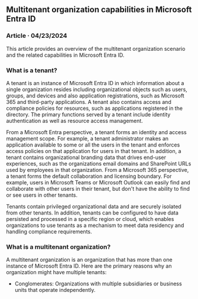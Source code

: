 ## Multitenant organization capabilities in Microsoft Entra ID

### Article · 04/23/2024

This article provides an overview of the multitenant organization scenario and the related capabilities in Microsoft Entra ID.

### What is a tenant?

A tenant is an instance of Microsoft Entra ID in which information about a single organization resides including organizational objects such as users, groups, and devices and also application registrations, such as Microsoft 365 and third-party applications. A tenant also contains access and compliance policies for resources, such as applications registered in the directory. The primary functions served by a tenant include identity authentication as well as resource access management.

From a Microsoft Entra perspective, a tenant forms an identity and access management scope. For example, a tenant administrator makes an application available to some or all the users in the tenant and enforces access policies on that application for users in that tenant. In addition, a tenant contains organizational branding data that drives end-user experiences, such as the organizations email domains and SharePoint URLs used by employees in that organization. From a Microsoft 365 perspective, a tenant forms the default collaboration and licensing boundary. For example, users in Microsoft Teams or Microsoft Outlook can easily find and collaborate with other users in their tenant, but don't have the ability to find or see users in other tenants.

Tenants contain privileged organizational data and are securely isolated from other tenants. In addition, tenants can be configured to have data persisted and processed in a specific region or cloud, which enables organizations to use tenants as a mechanism to meet data residency and handling compliance requirements.

### What is a multitenant organization?

A multitenant organization is an organization that has more than one instance of Microsoft Entra ID. Here are the primary reasons why an organization might have multiple tenants:

- Conglomerates: Organizations with multiple subsidiaries or business units that operate independently.